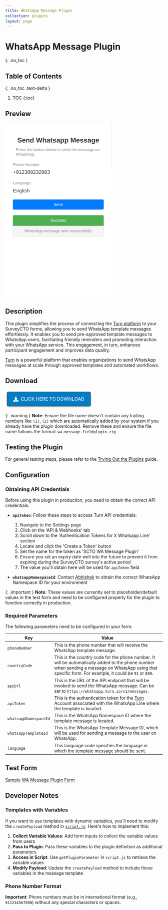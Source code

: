 ```yaml
---
title: WhatsApp Message Plugin
collection: plugins
layout: page
---
```

# WhatsApp Message Plugin
{: .no_toc }

## Table of Contents
{: .no_toc .text-delta }

1. TOC
{:toc}

## Preview
![](extras/plugin-preview.png)

## Description

This plugin simplifies the process of connecting the [Turn platform](https://www.turn.io/) to your SurveyCTO forms, allowing you to send WhatsApp template messages effortlessly. It enables you to send pre-approved template messages to WhatsApp users, facilitating friendly reminders and promoting interaction with your WhatsApp service. This engagement, in turn, enhances participant engagement and improves data quality.

[Turn](https://www.turn.io/) is a powerful platform that enables organizations to send WhatsApp messages at scale through approved templates and automated workflows.

## Download

[![Download now](../../assets/images/download-button.png)](https://github.com/NooraHealth/wa-message-scto-plugin/raw/main/wa-message.fieldplugin.zip)

{: .warning }
**Note**: Ensure the file name doesn't contain any trailing numbers like `(1)`, `(2)` which are automatically added by your system if you already have the plugin downloaded. Remove these and ensure the file name follows the format: `wa-message.fieldplugin.zip`

## Testing the Plugin

For general testing steps, please refer to the [Trying Out the Plugins](../trying-out-plugins.md) guide.

## Configuration

### Obtaining API Credentials

Before using this plugin in production, you need to obtain the correct API credentials:

- **`apiToken`**: Follow these steps to access Turn API credentials:
  1. Navigate to the Settings page
  2. Click on the 'API & Webhooks' tab
  3. Scroll down to the 'Authentication Tokens for X Whatsapp Line' section
  4. Locate and click the 'Create a Token' button
  5. Set the name for the token as 'SCTO WA Message Plugin'
  6. Ensure you set an expiry date well into the future to prevent it from expiring during the SurveyCTO survey's active period
  7. The value you'll obtain here will be used for `apiToken` field

- **`whatsappNamespaceId`**: Contact [Abhishek](https://github.com/abhishek-compro) to obtain the correct WhatsApp Namespace ID for your environment

{: .important }
**Note**: These values are currently set to placeholder/default values in the test form and need to be configured properly for the plugin to function correctly in production.

### Required Parameters

The following parameters need to be configured in your form:

| Key                   | Value                                                                                                                                                                                                  |
| --------------------- | ------------------------------------------------------------------------------------------------------------------------------------------------------------------------------------------------------ |
| `phoneNumber`         | This is the phone number that will receive the WhatsApp template message.                                                                                                                              |
| `countryCode`         | This is the country code for the phone number. It will be automatically added to the phone number when sending a message on WhatsApp using that specific form. For example, it could be `91` or `880`. |
| `apiUrl`              | This is the URL of the API endpoint that will be invoked to send the WhatsApp message. Can be set to `https://whatsapp.turn.io/v1/messages`.                                                                                                                 |
| `apiToken`            | This is the authentication token for the [Turn](https://www.turn.io/) Account associated with the WhatsApp Line where the template is located.                                                         |
| `whatsappNamespaceId` | This is the WhatsApp Namespace ID where the template message is located.                                                                                                                               |
| `whatsappTemplateId`  | This is the WhatsApp Template Message ID, which will be used for sending a message to the user on WhatsApp.                                                                                            |
| `language`            | This language code specifies the language in which the template message should be sent.                                                                                                                |

## Test Form
[Sample WA Message Plugin Form](./extras/test-form/wa-message-plugin-demo.xlsx)

## Developer Notes

### Templates with Variables

If you want to use templates with dynamic variables, you'll need to modify the `createPayload` method in [`script.js`](./source/script.js). Here's how to implement this:

1. **Collect Variable Values**: Add form inputs to collect the variable values from users
2. **Pass to Plugin**: Pass these variables to the plugin definition as additional parameters
3. **Access in Script**: Use `getPluginParameter` in `script.js` to retrieve the variable values
4. **Modify Payload**: Update the `createPayload` method to include these variables in the message template

### Phone Number Format

**Important**: Phone numbers must be in international format (e.g., `911234567890`) without any special characters or spaces.
